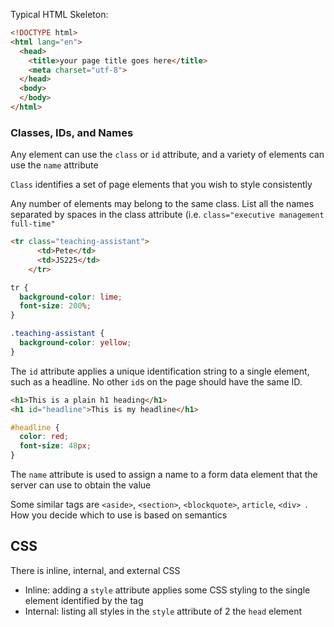 Typical HTML Skeleton:
```HTML
<!DOCTYPE html>
<html lang="en">
  <head>
    <title>your page title goes here</title>
    <meta charset="utf-8">
  </head>
  <body>
  </body>
</html>
```
### Classes, IDs, and Names
Any element can use the `class` or `id` attribute, and a variety of elements can use the `name` attribute

`Class` identifies a set of page elements that you wish to style consistently 

Any number of elements may belong to the same class. List all the names separated by spaces in the class attribute (i.e. `class="executive management full-time"`

```HTML
<tr class="teaching-assistant">
      <td>Pete</td>
      <td>JS225</td>
    </tr>
```
```CSS
tr {
  background-color: lime;
  font-size: 200%;
}

.teaching-assistant {
  background-color: yellow;
}
```


The `id` attribute applies a unique identification string to a single element, such as a headline. No other `id`s on the page should have the same ID.

```HTML
<h1>This is a plain h1 heading</h1>
<h1 id="headline">This is my headline</h1>
```
```CSS
#headline {
  color: red;
  font-size: 48px;
}
```

The `name` attribute is used to assign a name to a form data element that the server can use to obtain the value 

Some similar tags are `<aside>`, `<section>`, `<blockquote>`, `article`, `<div> `. How you decide which to use is based on semantics

## CSS

There is inline, internal, and external CSS
 - Inline: adding a `style` attribute applies some CSS styling to the single element identified by the tag
 - Internal: listing all styles in the `style` attribute of 2 the `head` element










